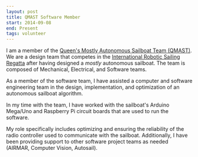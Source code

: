 ```yaml
---
layout: post
title: QMAST Software Member
start: 2014-09-08
end: Present
tags: volunteer
---
```


I am a member of the [Queen's Mostly Autonomous Sailboat Team (QMAST)](http://qmast.ca). We are a design team that competes in the [International Robotic Sailing Regatta](http://sailbot.org) after having designed a _mostly_ autonomous sailboat. The team is composed of Mechanical, Electrical, and Software teams.

As a member of the software team, I have assisted a computer and software engineering team in the design, implementation, and optimization of an autonomous sailboat algorithm.

In my time with the team, I have worked with the sailboat's Arduino Mega/Uno and Raspberry Pi circuit boards that are used to run the software.

My role specifically includes optimizing and ensuring the reliability of the radio controller used to communicate with the sailboat. Additionally, I have been providing support to other software project teams as needed (AIRMAR, Computer Vision, Autosail).
